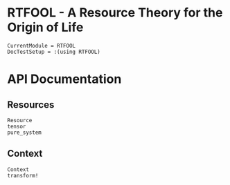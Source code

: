 # RTFOOL - A Resource Theory for the Origin of Life

```@meta
CurrentModule = RTFOOL
DocTestSetup = :(using RTFOOL)
```

# API Documentation

## Resources
```@docs
Resource
tensor
pure_system
```

## Context
```@docs
Context
transform!
```
